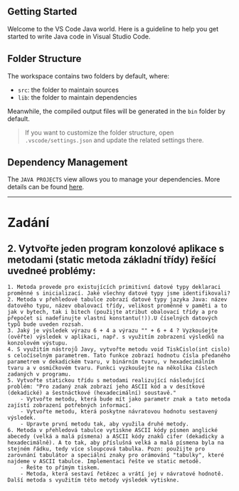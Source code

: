 ## Getting Started

Welcome to the VS Code Java world. Here is a guideline to help you get started to write Java code in Visual Studio Code.

## Folder Structure

The workspace contains two folders by default, where:

- `src`: the folder to maintain sources
- `lib`: the folder to maintain dependencies

Meanwhile, the compiled output files will be generated in the `bin` folder by default.

> If you want to customize the folder structure, open `.vscode/settings.json` and update the related settings there.

## Dependency Management

The `JAVA PROJECTS` view allows you to manage your dependencies. More details can be found [here](https://github.com/microsoft/vscode-java-dependency#manage-dependencies).

- - -  
# Zadání
## 2. Vytvořte jeden program konzolové aplikace s metodami (static metoda základní třídy) řešící uvedneé problémy:  
    1. Metoda provede pro existujících primitivní datové typy deklaraci proměnné s inicializací. Jaké všechny datové typy jsme identifikovali?
    2. Metoda v přehledové tabulce zobrazí datové typy jazyka Java: název datového typu, název obalovací třídy, velikost proměnné v paměti a to jak v bytech, tak i bitech (použijte atribut obalovací třídy a pro přepočet si nadefinujte vlastní konstantu(!)).U číselných datových typů bude uveden rozsah.
    3. Jaký je výsledek výrazu 6 + 4 a výrazu "" + 6 + 4 ? Vyzkoušejte (ověřte) výsledek v aplikaci, např. s využitím zobrazení výsledků na konzolovém výstupu.
    4. S využitím nástrojů Javy, vytvořte metodu void TiskCislo(int cislo) s celočíselným parametrem. Tato funkce zobrazí hodnotu čísla předaného parametrem v dekadickém tvaru, v binárním tvaru, v hexadecimálním tvaru a v osmičkovém tvaru. Funkci vyzkoušejte na několika číslech zadaných v programu.
    5. Vytvořte statickou třídu s metodami realizující následující problém: "Pro zadaný znak zobrazí jeho ASCII kód a v desítkové (dekadické) a šestnáctkové (hexadecimální) soustavě." 
	    - Vytvořte metodu, která bude mít jako parametr znak a tato metoda zajístí zobrazení potřebných informací. 
	    - Vytvořte metodu, která poskytne návratovou hodnotu sestavený výsledek. 
	    - Upravte první metodu tak, aby využila druhé metody. 
    6. Metoda v přehledová tabulce vytiskne ASCII kódy písmen anglické abecedy (velká a malá písmena) a ASCII kódy znaků cifer (dekadicky a hexadecimálně). A to tak, aby příslušná velká a malá písmena byla na stejném řádku, tedy více sloupcová tabulka. Pozn: použijte pro zarovnání tabulátor a speciální znaky pro orámování "tabulky", které najdeme v ASCII tabulce. Implementaci řešte ve static metodě.
	    - Řešte to přímým tiskem.
	    - Metoda, která sestaví řetězec a vrátí jej v návratové hodnotě. Další metoda s využitím této metody výsledek vytiskne. 
	